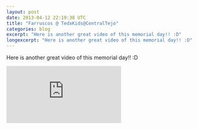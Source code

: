 ```yaml
---
layout: post
date: 2013-04-12 22:19:38 UTC
title: "Farruscos @ TedxKids@CentralTejo"
categories: blog
excerpt: "Here is another great video of this memorial day!! :D"
longexcerpt: "Here is another great video of this memorial day!! :D"
---
```


Here is another great video of this memorial day!! :D

<div class="video-container"><iframe src="http://www.youtube.com/embed/tHv0Ja06wgI" frameborder="0" allowfullscreen></iframe></div>